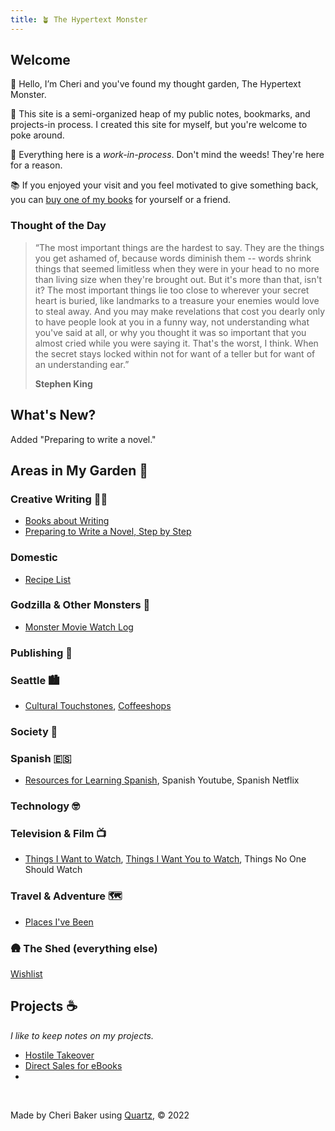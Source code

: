 ```yaml
---
title: 🪴 The Hypertext Monster
---
```


## Welcome 

👋 Hello, I’m Cheri and you've found my thought garden, The Hypertext Monster. 

📁 This site is a semi-organized heap of my public notes, bookmarks, and projects-in process. I created this site for myself, but you're welcome to poke around.

🌱 Everything here is a *work-in-process*. Don't mind the weeds! They're here for a reason.

📚 If you enjoyed your visit and you feel motivated to give something back, you can [buy one of my books](http://www.cheribaker.com) for yourself or a friend.

### Thought of the Day

> “The most important things are the hardest to say. They are the things you get ashamed of, because words diminish them -- words shrink things that seemed limitless when they were in your head to no more than living size when they're brought out. But it's more than that, isn't it? The most important things lie too close to wherever your secret heart is buried, like landmarks to a treasure your enemies would love to steal away. And you may make revelations that cost you dearly only to have people look at you in a funny way, not understanding what you've said at all, or why you thought it was so important that you almost cried while you were saying it. That's the worst, I think. When the secret stays locked within not for want of a teller but for want of an understanding ear.” 
> 
> **Stephen King**

## What's New?

Added "Preparing to write a novel."


## Areas in My Garden 🌲

### **Creative Writing** ✍🏻

- [Books about Writing](/notes/books-about-writing.md)
- [Preparing to Write a Novel, Step by Step](/notes/prep-a-novel.md)


### **Domestic**

- [Recipe List](/notes/recipe-list.md)

###  **Godzilla & Other Monsters** 🏯

* [Monster Movie Watch Log](/notes/monster-watch.md)

###  **Publishing** 📖

### **Seattle** 🏙️

- [Cultural Touchstones](/notes/culture.md), [Coffeeshops](/notes/coffeeshops.md)

###  **Society** 🤔

### **Spanish** 🇪🇸

* [Resources for Learning Spanish](/notes/spanish-learning-resources.md), Spanish Youtube, Spanish Netflix

### **Technology** 🤓

### **Television & Film** 📺

- [Things I Want to Watch](/notes/want-to-watch.md), [Things I Want You to Watch](/notes/you-should-watch.md), Things No One Should Watch

### **Travel & Adventure** 🗺️

- [Places I've Been](/notes/places.md)

###  🛖 **The Shed (everything else)**

[Wishlist](/notes/wishlist.md)


## Projects ☕
*I like to keep notes on my projects.*

- [Hostile Takeover](/notes/hostile-takeover.md)
- [Direct Sales for eBooks](notes/direct-sales.md)
- 


<br>

Made by Cheri Baker using [Quartz](https://github.com/jackyzha0/quartz), © 2022

